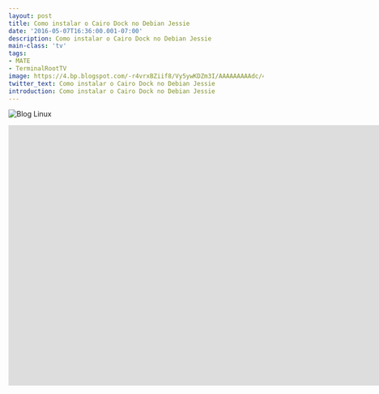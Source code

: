 ```yaml
---
layout: post
title: Como instalar o Cairo Dock no Debian Jessie
date: '2016-05-07T16:36:00.001-07:00'
description: Como instalar o Cairo Dock no Debian Jessie
main-class: 'tv'
tags:
- MATE
- TerminalRootTV
image: https://4.bp.blogspot.com/-r4vrxBZiif8/Vy5ywKDZm3I/AAAAAAAAAdc/4JF-hruU3qgDO0LCzBJI2hsCgLSPCk7GACLcB/s72-c/Como%2Binstalar%2Bo%2BCairo%2BDock%2Bno%2BDebian%2BJessie%2B.png
twitter_text: Como instalar o Cairo Dock no Debian Jessie
introduction: Como instalar o Cairo Dock no Debian Jessie
---
```

![Blog Linux](https://4.bp.blogspot.com/-r4vrxBZiif8/Vy5ywKDZm3I/AAAAAAAAAdc/4JF-hruU3qgDO0LCzBJI2hsCgLSPCk7GACLcB/s640/Como%2Binstalar%2Bo%2BCairo%2BDock%2Bno%2BDebian%2BJessie%2B.png "Blog Linux")
<iframe allowfullscreen="" frameborder="0" height="515" src="https://www.youtube.com/embed/HlBv7W13baY" width="7150"><iframe> 
